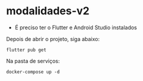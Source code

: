 # modalidades-v2

- É preciso ter o Flutter e Android Studio instalados

Depois de abrir o projeto, siga abaixo:

```
flutter pub get
```

Na pasta de serviços:

```
docker-compose up -d
```
